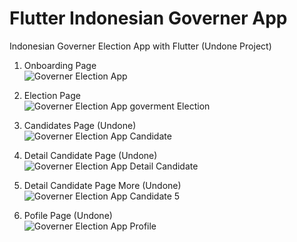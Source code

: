 # Flutter Indonesian Governer App

Indonesian Governer Election App with Flutter (Undone Project)

1. Onboarding Page <br />
![Governer Election App](https://github.com/diardooo/governer_election_flutter/assets/49031124/e595f43e-c25e-49f2-81d5-05f52c1fafcd) <br />

2. Election Page <br />
![Governer Election App goverment Election](https://github.com/diardooo/governer_election_flutter/assets/49031124/2bf5a567-b442-4d62-bf3c-12faabb24d04) <br />

3. Candidates Page (Undone) <br />
![Governer Election App Candidate](https://github.com/diardooo/governer_election_flutter/assets/49031124/afcbc03a-98fa-47c8-9505-e6a1b977a7f3) <br />

4. Detail Candidate Page (Undone) <br />
![Governer Election App Detail Candidate](https://github.com/diardooo/governer_election_flutter/assets/49031124/dfa1aba6-782d-4bb9-b049-f56fc2d075ea) <br />

5. Detail Candidate Page More (Undone) <br />
![Governer Election App Candidate 5](https://github.com/diardooo/governer_election_flutter/assets/49031124/f4740911-a709-4b97-8ee6-03b0bc9c690a) <br />

6. Pofile Page (Undone) <br />
![Governer Election App Profile](https://github.com/diardooo/governer_election_flutter/assets/49031124/8f123641-7b03-490a-9bba-b6f42d96818b) <br />
